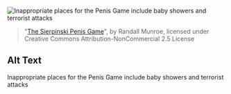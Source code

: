 ![Inappropriate places for the Penis Game include baby showers and terrorist attacks](https://imgs.xkcd.com/comics/the_sierpinski_penis_game.jpg)
> "[The Sierpinski Penis Game](https://xkcd.com/95/)", by Randall Munroe, licensed under Creative Commons Attribution-NonCommercial 2.5 License

## Alt Text
Inappropriate places for the Penis Game include baby showers and terrorist attacks
